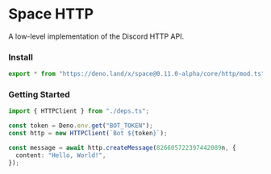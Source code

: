 # Space HTTP

A low-level implementation of the Discord HTTP API.

### Install

```ts
export * from "https://deno.land/x/space@0.11.0-alpha/core/http/mod.ts";
```

### Getting Started

```ts
import { HTTPClient } from "./deps.ts";

const token = Deno.env.get("BOT_TOKEN");
const http = new HTTPClient(`Bot ${token}`);

const message = await http.createMessage(826605722397442089n, {
  content: "Hello, World!",
});
```
